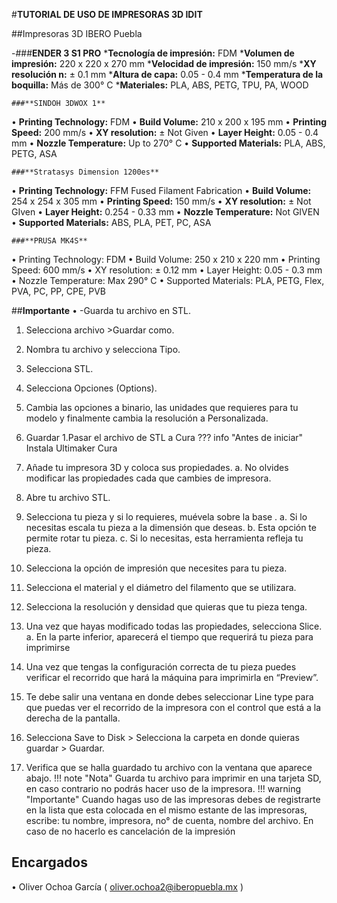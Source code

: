 #**TUTORIAL DE USO DE IMPRESORAS 3D IDIT**

##Impresoras 3D IBERO Puebla 

-###**ENDER 3 S1 PRO**
 ***Tecnología de impresión:** FDM
***Volumen de impresión:** 220 x 220 x 270 mm
 ***Velocidad de impresión:** 150 mm/s
 ***XY resolución n:** ± 0.1 mm
 ***Altura de capa:** 0.05 - 0.4 mm
 ***Temperatura de la boquilla:** Más de 300° C
 ***Materiales:** PLA, ABS, PETG, TPU, PA, WOOD

 	###**SINDOH 3DWOX 1**
  
•	**Printing Technology:** FDM
•	**Build Volume:** 210 x 200 x 195 mm
•	**Printing Speed:** 200 mm/s
•	**XY resolution:** ± Not Given
•	**Layer Height:** 0.05 - 0.4 mm
•	**Nozzle Temperature:** Up to 270° C
•	**Supported Materials:** PLA, ABS, PETG, ASA

 	###**Stratasys Dimension 1200es**
  
•	**Printing Technology:** FFM Fused Filament Fabrication
•	**Build Volume:** 254 x 254 x 305 mm
•	**Printing Speed:** 150 mm/s
•	**XY resolution:** ± Not GIven
•	**Layer Height:** 0.254 - 0.33 mm
•	**Nozzle Temperature:** Not GIVEN
•	**Supported Materials:** ABS, PLA, PET, PC, ASA

 	###**PRUSA MK4S**
  
•	Printing Technology: FDM
•	Build Volume: 250 x 210 x 220 mm
•	Printing Speed: 600 mm/s
•	XY resolution: ± 0.12 mm
•	Layer Height: 0.05 - 0.3 mm
•	Nozzle Temperature: Max 290° C
•	Supported Materials: PLA, PETG, Flex, PVA, PC, PP, CPE, PVB

##**Importante** 
•	-Guarda tu archivo en STL.
1.	Selecciona archivo >Guardar como.
2.	Nombra tu archivo y selecciona Tipo.
3.	Selecciona STL.
4.	Selecciona Opciones (Options).
5.	Cambia las opciones a binario, las unidades que requieres para tu modelo y finalmente cambia la resolución a Personalizada.
6.	Guardar
1.Pasar el archivo de STL a Cura
??? info "Antes de iniciar"
    Instala Ultimaker Cura

1.	Añade tu impresora 3D y coloca sus propiedades.
a.	No olvides modificar las propiedades cada que cambies de impresora.
2.	Abre tu archivo STL.
3.	Selecciona tu pieza y si lo requieres, muévela sobre la base .
a.	Si lo necesitas escala tu pieza a la dimensión que deseas.
b.	Esta opción te permite rotar tu pieza.
c.	Si lo necesitas, esta herramienta refleja tu pieza. 
4.	Selecciona la opción de impresión que necesites para tu pieza. 
5.	Selecciona el material y el diámetro del filamento que se utilizara. 
6.	Selecciona la resolución y densidad que quieras que tu pieza tenga.
7.	Una vez que hayas modificado todas las propiedades, selecciona Slice.
a.	En la parte inferior, aparecerá el tiempo que requerirá tu pieza para imprimirse
8.	Una vez que tengas la configuración correcta de tu pieza puedes verificar el recorrido que hará la máquina para imprimirla en “Preview”.
9.	Te debe salir una ventana en donde debes seleccionar Line type para que puedas ver el recorrido de la impresora con el control que está a la derecha de la pantalla.
10.	Selecciona Save to Disk > Selecciona la carpeta en donde quieras guardar > Guardar.
11.	Verifica que se halla guardado tu archivo con la ventana que aparece abajo.
!!! note "Nota"
    Guarda tu archivo para imprimir en una tarjeta SD, en caso contrario no podrás hacer uso de la impresora. 
!!! warning "Importante"
Cuando hagas uso de las impresoras debes de registrarte en la lista que esta colocada en el mismo estante de las impresoras, escribe: tu nombre, impresora, no° de cuenta, nombre del archivo. En caso de no hacerlo es cancelación de la impresión 



## Encargados 
•	Oliver Ochoa García ( oliver.ochoa2@iberopuebla.mx ) 

